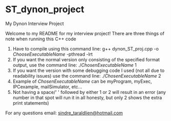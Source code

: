 # ST_dynon_project
My Dynon Interview Project

Welcome to my README for my interview project!
There are three things of note when running this C++ code

1. Have to compile using this command line: g++ dynon_ST_proj.cpp -o *ChooseExecutableName* -pthread -lrt
2. If you want the normal version only consisting of the specified format output, use the command line: ./*ChosenExecutableName* 1
3. If you want the version with some debugging code I used (not all due to readability issues) use the command line: ./*ChosenExecutableName* 2
4. Example of *ChosenExecutableName* can be myProgram, myExec, IPCexample, mailSimulator, etc...
5. Not having a space/' ' followed by either 1 or 2 will result in an error (any number in that spot will run it in all honesty, but only 2 shows the extra print statements)

For any questions email: sindre_taraldlien@hotmail.com
